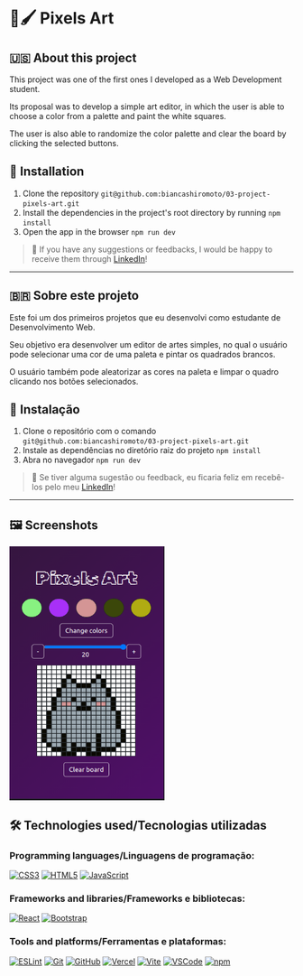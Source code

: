 # 🎨🖌 Pixels Art

## 🇺🇸 About this project

This project was one of the first ones I developed as a Web Development student.

Its proposal was to develop a simple art editor, in which the user is able to choose a color from a palette and paint the white squares.

The user is also able to randomize the color palette and clear the board by clicking the selected buttons.

## 📝 Installation
1. Clone the repository `git@github.com:biancashiromoto/03-project-pixels-art.git`
2. Install the dependencies in the project's root directory by running `npm install`
3. Open the app in the browser `npm run dev`

> 💬 If you have any suggestions or feedbacks, I would be happy to receive them through <a href="https://www.linkedin.com/in/bshiromoto/" target="_blank">LinkedIn</a>!

<hr>

## 🇧🇷 Sobre este projeto

Este foi um dos primeiros projetos que eu desenvolvi como estudante de Desenvolvimento Web.

Seu objetivo era desenvolver um editor de artes simples, no qual o usuário pode selecionar uma cor de uma paleta e pintar os quadrados brancos.

O usuário também pode aleatorizar as cores na paleta e limpar o quadro clicando nos botões selecionados.

## 📝 Instalação
1. Clone o repositório com o comando `git@github.com:biancashiromoto/03-project-pixels-art.git`
2. Instale as dependências no diretório raiz do projeto `npm install`
3. Abra no navegador `npm run dev`

> 💬 Se tiver alguma sugestão ou feedback, eu ficaria feliz em recebê-los pelo meu <a href="https://www.linkedin.com/in/bshiromoto/" target="_blank">LinkedIn</a>!

<hr>

## 🖼️ Screenshots
<div style="display:flex;">
  <img src="./screenshots/screenshot-01.png" alt="Pixels Art screenshot" height="450" width="275" />
</div>

## 🛠️ Technologies used/Tecnologias utilizadas
### Programming languages/Linguagens de programação:
[![CSS3](https://img.shields.io/badge/CSS3-1572B6?style=for-the-badge&logo=css3&logoColor=white)]()
[![HTML5](https://img.shields.io/badge/HTML5-E34F26?style=for-the-badge&logo=html5&logoColor=white)]()
[![JavaScript](https://img.shields.io/badge/JavaScript-323330?style=for-the-badge&logo=javascript&logoColor=F7DF1E)]()

### Frameworks and libraries/Frameworks e bibliotecas:
[![React](https://img.shields.io/badge/React-20232A?style=for-the-badge&logo=react&logoColor=61DAFB)]()
[![Bootstrap](https://img.shields.io/badge/Bootstrap-563D7C?style=for-the-badge&logo=bootstrap&logoColor=white)]()

### Tools and platforms/Ferramentas e plataformas:
[![ESLint](https://img.shields.io/badge/eslint-3A33D1?style=for-the-badge&logo=eslint&logoColor=white)]()
[![Git](https://img.shields.io/badge/Git-E44C30?style=for-the-badge&logo=git&logoColor=white)]()
[![GitHub](https://img.shields.io/badge/GitHub-100000?style=for-the-badge&logo=github&logoColor=white)]()
[![Vercel](https://img.shields.io/badge/Vercel-000000?style=for-the-badge&logo=vercel&logoColor=white)]()
[![Vite](https://img.shields.io/badge/Vite-B73BFE?style=for-the-badge&logo=vite&logoColor=FFD62E)]()
[![VSCode](https://img.shields.io/badge/VSCode-0078D4?style=for-the-badge&logo=visual%20studio%20code&logoColor=white)]()
[![npm](https://img.shields.io/badge/npm-CB3837?style=for-the-badge&logo=npm&logoColor=white)]()
